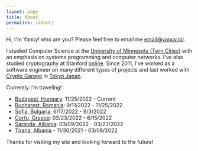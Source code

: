 ```yaml
---
layout: page
title: About
permalink: /about/
---
```


Hi, I'm Yancy! who are you?  Please feel free to email me email@yancy.lol.

I studied Computer Science at the [University of Minnesota (Twin Cities)](https://en.wikipedia.org/wiki/University_of_Minnesota) with an emphasis on systems programming and computer networks.  I've also studied cryptography at Stanford [online](https://www.coursera.org/account/accomplishments/verify/LG3FS2LSRCEK).  Since 2011, I've worked as a software engineer on many different types of projects and last worked with [Crypto Garage](https://cryptogarage.co.jp/en) in [Tokyo Japan](https://en.wikipedia.org/wiki/Tokyo).

Currently I'm traveling!

- [Budapest, Hungary](https://en.wikipedia.org/wiki/Budapest): 11/25/2022 - Current
- [Bucharest, Romania](https://en.wikipedia.org/wiki/Bucharest): 9/11/2022 - 11/25/2022 
- [Sofia, Bulgaria](https://en.wikipedia.org/wiki/Sofia): 6/17/2022 - 9/3/2022 
- [Corfu, Greece](https://en.wikipedia.org/wiki/Corfu): 03/23/2022 - 6/15/2022
- [Saranda, Albania](https://en.wikipedia.org/wiki/Sarand%C3%AB): 03/09/2022 - 03/23/2022 
- [Tirana, Albania](https://en.wikipedia.org/wiki/Tirana) - 11/30/2021 - 03/08/2022

Thanks for visiting my site and looking forward to the future!
